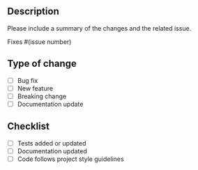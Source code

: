 ## Description
Please include a summary of the changes and the related issue.  

Fixes #(issue number)

## Type of change
- [ ] Bug fix
- [ ] New feature
- [ ] Breaking change
- [ ] Documentation update

## Checklist
- [ ] Tests added or updated
- [ ] Documentation updated
- [ ] Code follows project style guidelines
